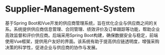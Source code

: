 # Supplier-Management-System
基于Spring Boot和Vue开发的供应商管理系统，旨在优化企业与供应商之间的关系。系统提供供应商信息管理、合同管理、绩效评价及订单跟踪等功能，帮助企业高效监督和评价供应商。后端采用Spring Boot构建，确保数据安全与稳定，前端使用Vue框架，提供用户友好的界面。该系统有助于提高供应链透明度，增强采购决策的科学性，促进企业与供应商的协作与发展。
